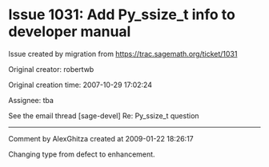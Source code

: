 # Issue 1031: Add Py_ssize_t info to developer manual

Issue created by migration from https://trac.sagemath.org/ticket/1031

Original creator: robertwb

Original creation time: 2007-10-29 17:02:24

Assignee: tba

See the email thread [sage-devel] Re: Py_ssize_t question


---

Comment by AlexGhitza created at 2009-01-22 18:26:17

Changing type from defect to enhancement.
